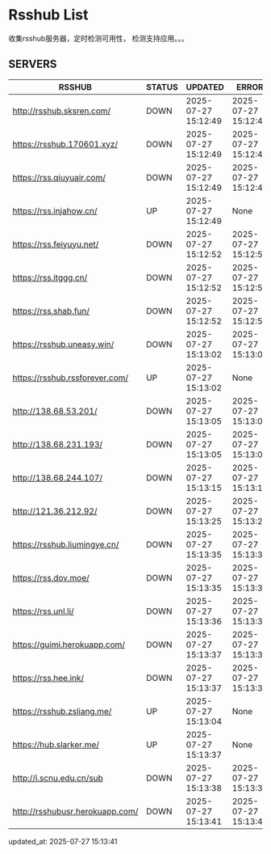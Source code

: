 # Rsshub List

收集rsshub服务器，定时检测可用性， 检测支持应用。。。


## SERVERS

|  RSSHUB   | STATUS  | UPDATED  | ERROR  | TWITTER |  
|  ----  | ----  | ----  | ----  | ---- |  
| http://rsshub.sksren.com/ | DOWN | 2025-07-27 15:12:49 | 2025-07-27 15:12:49 |  
| https://rsshub.170601.xyz/ | DOWN | 2025-07-27 15:12:49 | 2025-07-27 15:12:49 |  
| https://rss.qiuyuair.com/ | DOWN | 2025-07-27 15:12:49 | 2025-07-27 15:12:49 |  
| https://rss.injahow.cn/ | UP | 2025-07-27 15:12:49 | None ||  
| https://rss.feiyuyu.net/ | DOWN | 2025-07-27 15:12:52 | 2025-07-27 15:12:52 |  
| https://rss.itggg.cn/ | DOWN | 2025-07-27 15:12:52 | 2025-07-27 15:12:52 |  
| https://rss.shab.fun/ | DOWN | 2025-07-27 15:12:52 | 2025-07-27 15:12:52 |  
| https://rsshub.uneasy.win/ | DOWN | 2025-07-27 15:13:02 | 2025-07-27 15:13:02 |  
| https://rsshub.rssforever.com/ | UP | 2025-07-27 15:13:02 | None ||  
| http://138.68.53.201/ | DOWN | 2025-07-27 15:13:05 | 2025-07-27 15:13:05 |  
| http://138.68.231.193/ | DOWN | 2025-07-27 15:13:05 | 2025-07-27 15:13:05 |  
| http://138.68.244.107/ | DOWN | 2025-07-27 15:13:15 | 2025-07-27 15:13:15 |  
| http://121.36.212.92/ | DOWN | 2025-07-27 15:13:25 | 2025-07-27 15:13:25 |  
| https://rsshub.liumingye.cn/ | DOWN | 2025-07-27 15:13:35 | 2025-07-27 15:13:35 |  
| https://rss.dov.moe/ | DOWN | 2025-07-27 15:13:35 | 2025-07-27 15:13:35 |  
| https://rss.unl.li/ | DOWN | 2025-07-27 15:13:36 | 2025-07-27 15:13:36 |  
| https://guimi.herokuapp.com/ | DOWN | 2025-07-27 15:13:37 | 2025-07-27 15:13:37 |  
| https://rss.hee.ink/ | DOWN | 2025-07-27 15:13:37 | 2025-07-27 15:13:37 |  
| https://rsshub.zsliang.me/ | UP | 2025-07-27 15:13:04 | None |OK|  
| https://hub.slarker.me/ | UP | 2025-07-27 15:13:37 | None ||  
| http://i.scnu.edu.cn/sub | DOWN | 2025-07-27 15:13:38 | 2025-07-27 15:13:38 |  
| http://rsshubusr.herokuapp.com/ | DOWN | 2025-07-27 15:13:41 | 2025-07-27 15:13:41 |  
  

updated_at: 2025-07-27 15:13:41  
